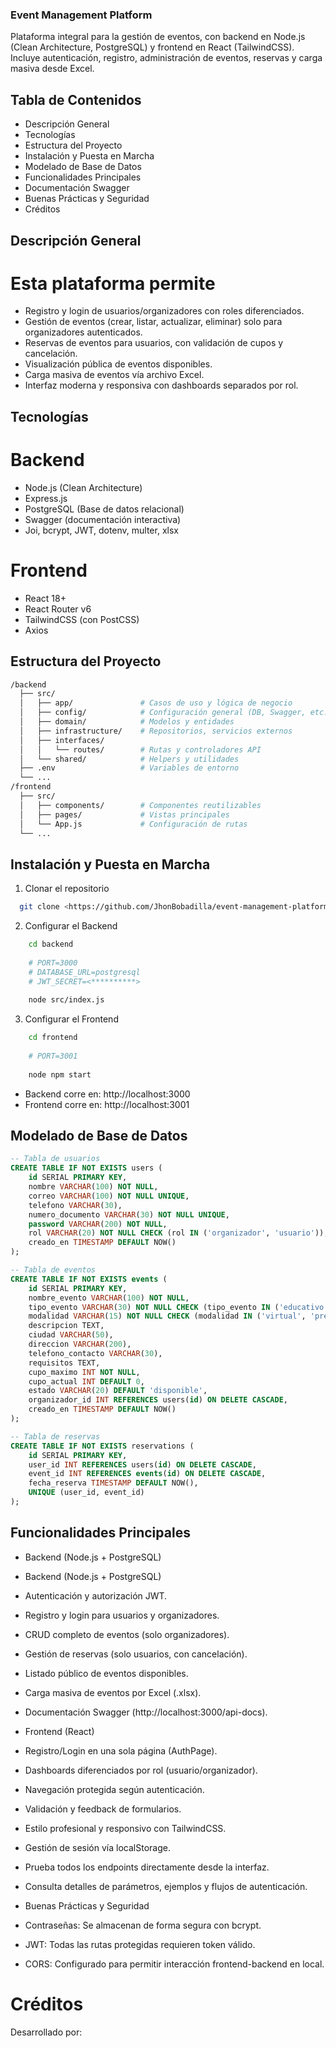 ### Event Management Platform ###

Plataforma integral para la gestión de eventos, con backend en Node.js (Clean Architecture, PostgreSQL) y frontend en React (TailwindCSS). Incluye autenticación, registro, administración de eventos, reservas y carga masiva desde Excel.

## Tabla de Contenidos #

- Descripción General
- Tecnologías
- Estructura del Proyecto
- Instalación y Puesta en Marcha
- Modelado de Base de Datos
- Funcionalidades Principales
- Documentación Swagger
- Buenas Prácticas y Seguridad
- Créditos

## Descripción General ##

# Esta plataforma permite #

- Registro y login de usuarios/organizadores con roles diferenciados.
- Gestión de eventos (crear, listar, actualizar, eliminar) solo para organizadores autenticados.
- Reservas de eventos para usuarios, con validación de cupos y cancelación.
- Visualización pública de eventos disponibles.
- Carga masiva de eventos vía archivo Excel.
- Interfaz moderna y responsiva con dashboards separados por rol.

## Tecnologías ##

# Backend #

- Node.js (Clean Architecture)
- Express.js
- PostgreSQL (Base de datos relacional)
- Swagger (documentación interactiva)
- Joi, bcrypt, JWT, dotenv, multer, xlsx

# Frontend #

- React 18+
- React Router v6
- TailwindCSS (con PostCSS)
- Axios

## Estructura del Proyecto ##

```bash
/backend
  ├── src/
  │   ├── app/               # Casos de uso y lógica de negocio
  │   ├── config/            # Configuración general (DB, Swagger, etc.)
  │   ├── domain/            # Modelos y entidades
  │   ├── infrastructure/    # Repositorios, servicios externos
  │   ├── interfaces/
  │   │   └── routes/        # Rutas y controladores API
  │   └── shared/            # Helpers y utilidades
  ├── .env                   # Variables de entorno
  └── ...
/frontend
  ├── src/
  │   ├── components/        # Componentes reutilizables
  │   ├── pages/             # Vistas principales
  │   └── App.js             # Configuración de rutas
  └── ...
  ```

  ## Instalación y Puesta en Marcha ##

  1. Clonar el repositorio

```bash
  git clone <https://github.com/JhonBobadilla/event-management-platform>
```

  2. Configurar el Backend

```bash
    cd backend
    
    # PORT=3000
    # DATABASE_URL=postgresql
    # JWT_SECRET=<**********>
    
    node src/index.js
```
  3. Configurar el Frontend

```bash
    cd frontend
    
    # PORT=3001
        
    node npm start
```

- Backend corre en: http://localhost:3000
- Frontend corre en: http://localhost:3001

## Modelado de Base de Datos ##

```sql
-- Tabla de usuarios
CREATE TABLE IF NOT EXISTS users (
    id SERIAL PRIMARY KEY,
    nombre VARCHAR(100) NOT NULL,
    correo VARCHAR(100) NOT NULL UNIQUE,
    telefono VARCHAR(30),
    numero_documento VARCHAR(30) NOT NULL UNIQUE,
    password VARCHAR(200) NOT NULL,
    rol VARCHAR(20) NOT NULL CHECK (rol IN ('organizador', 'usuario')),
    creado_en TIMESTAMP DEFAULT NOW()
);

-- Tabla de eventos
CREATE TABLE IF NOT EXISTS events (
    id SERIAL PRIMARY KEY,
    nombre_evento VARCHAR(100) NOT NULL,
    tipo_evento VARCHAR(30) NOT NULL CHECK (tipo_evento IN ('educativo', 'empresarial', 'deportivo', 'artístico')),
    modalidad VARCHAR(15) NOT NULL CHECK (modalidad IN ('virtual', 'presencial')),
    descripcion TEXT,
    ciudad VARCHAR(50),
    direccion VARCHAR(200),
    telefono_contacto VARCHAR(30),
    requisitos TEXT,
    cupo_maximo INT NOT NULL,
    cupo_actual INT DEFAULT 0,
    estado VARCHAR(20) DEFAULT 'disponible',
    organizador_id INT REFERENCES users(id) ON DELETE CASCADE,
    creado_en TIMESTAMP DEFAULT NOW()
);

-- Tabla de reservas
CREATE TABLE IF NOT EXISTS reservations (
    id SERIAL PRIMARY KEY,
    user_id INT REFERENCES users(id) ON DELETE CASCADE,
    event_id INT REFERENCES events(id) ON DELETE CASCADE,
    fecha_reserva TIMESTAMP DEFAULT NOW(),
    UNIQUE (user_id, event_id)
);
```

## Funcionalidades Principales ##

- Backend (Node.js + PostgreSQL)
- Backend (Node.js + PostgreSQL)
- Autenticación y autorización JWT.
- Registro y login para usuarios y organizadores.
- CRUD completo de eventos (solo organizadores).
- Gestión de reservas (solo usuarios, con cancelación).
- Listado público de eventos disponibles.
- Carga masiva de eventos por Excel (.xlsx).
- Documentación Swagger (http://localhost:3000/api-docs).
- Frontend (React)
- Registro/Login en una sola página (AuthPage).
- Dashboards diferenciados por rol (usuario/organizador).
- Navegación protegida según autenticación.
- Validación y feedback de formularios.
- Estilo profesional y responsivo con TailwindCSS.
- Gestión de sesión vía localStorage.
- Prueba todos los endpoints directamente desde la interfaz.
- Consulta detalles de parámetros, ejemplos y flujos de autenticación.
- Buenas Prácticas y Seguridad


- Contraseñas: Se almacenan de forma segura con bcrypt.
- JWT: Todas las rutas protegidas requieren token válido.
- CORS: Configurado para permitir interacción frontend-backend en local.

# Créditos #

Desarrollado por: <Jhon Alexander Bobadilla Lombana>
